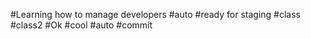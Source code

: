 #Learning how to manage developers
#auto
#ready for staging
#class 
#class2
#Ok
#cool
#auto
#commit
